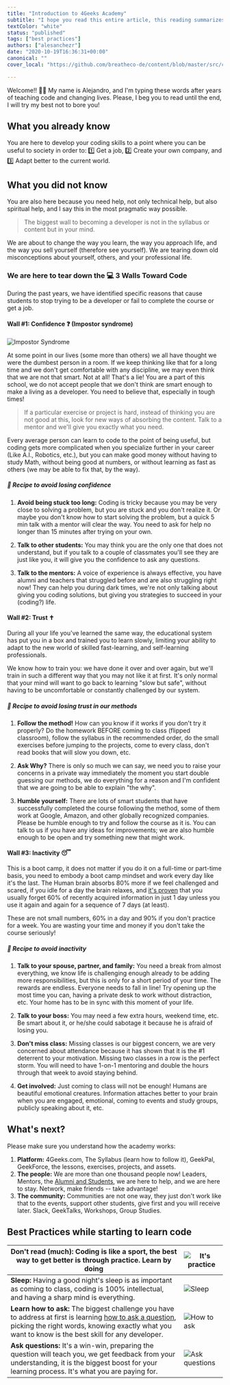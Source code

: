 ```yaml
---
title: "Introduction to 4Geeks Academy"
subtitle: "I hope you read this entire article, this reading summarizes in 8 minutes the recipe to take full advantage of the academy. The most effective way!"
textColor: "white"
status: "published"
tags: ["best practices"]
authors: ["alesanchezr"]
date: "2020-10-19T16:36:31+00:00"
canonical: ""
cover_local: "https://github.com/breatheco-de/content/blob/master/src/content/lesson/../../assets/images/e16d59ad-4c11-4ca0-8bfc-5a9d147c6c2e.jpeg?raw=true"

---
```


Welcome!! 🤩👏 My name is Alejandro, and I'm typing these words after years of teaching code and changing lives. Please, I beg you to read until the end, I will try my best not to bore you!

## What you already know

You are here to develop your coding skills to a point where you can be useful to society in order to: 1️⃣ Get a job, 2️⃣ Create your own company, and 3️⃣ Adapt better to the current world.

## What you did not know

You are also here because you need help, not only technical help, but also spiritual help, and I say this in the most pragmatic way possible.

> The biggest wall to becoming a developer is not in the syllabus or content but in your mind.

We are about to change the way you learn, the way you approach life, and the way you sell yourself (therefore see yourself). We are tearing down old misconceptions about yourself, others, and your professional life.

### We are here to tear down the 💻 3 Walls Toward Code 

During the past years, we have identified specific reasons that cause students to stop trying to be a developer or fail to complete the course or get a job. 

#### Wall #1: Confidence ❓ (Impostor syndrome)

![Impostor Syndrome](https://storage.googleapis.com/breathecode-asset-images/1977c52fc0ca45e6b8963a795a8148ba5165dc1f2b9b869a04aa5bb71f50b37e.png?raw=true)

At some point in our lives (some more than others) we all have thought we were the dumbest person in a room. If we keep thinking like that for a long time and we don't get comfortable with any discipline, we may even think that we are not that smart. Not at all! That's a lie! You are a part of this school, we do not accept people that we don't think are smart enough to make a living as a developer. You need to believe that, especially in tough times!

> If a particular exercise or project is hard, instead of thinking you are not good at this, look for new ways of absorbing the content. Talk to a mentor and we'll give you exactly what you need.

Every average person can learn to code to the point of being useful, but coding gets more complicated when you specialize further in your career (Like A.I., Robotics, etc.), but you can make good money without having to study Math, without being good at numbers, or without learning as fast as others (we may be able to fix that, by the way).

##### 📝 Recipe to avoid losing confidence

1. **Avoid being stuck too long:** Coding is tricky because you may be very close to solving a problem, but you are stuck and you don't realize it. Or maybe you don't know how to start solving the problem, but a quick 5 min talk with a mentor will clear the way. You need to ask for help no longer than 15 minutes after trying on your own.

2. **Talk to other students:** You may think you are the only one that does not understand, but if you talk to a couple of classmates you'll see they are just like you, it will give you the confidence to ask any questions.

3. **Talk to the mentors:** A voice of experience is always effective, you have alumni and teachers that struggled before and are also struggling right now! They can help you during dark times, we're not only talking about giving you coding solutions, but giving you strategies to succeed in your (coding?) life.

#### Wall #2: Trust ✝

During all your life you've learned the same way, the educational system has put you in a box and trained you to learn slowly, limiting your ability to adapt to the new world of skilled fast-learning, and self-learning professionals.

We know how to train you: we have done it over and over again, but we'll train in such a different way that you may not like it at first. It's only normal that your mind will want to go back to learning "slow but safe", without having to be uncomfortable or constantly challenged by our system.

##### 📝 Recipe to avoid losing trust in our methods

1. **Follow the method!** How can you know if it works if you don't try it properly? Do the homework BEFORE coming to class (flipped classroom), follow the syllabus in the recommended order, do the small exercises before jumping to the projects, come to every class, don't read books that will slow you down, etc.

2. **Ask Why?** There is only so much we can say, we need you to raise your concerns in a private way immediately the moment you start double guessing our methods, we do everything for a reason and I'm confident that we are going to be able to explain "the why".

3. **Humble yourself:** There are lots of smart students that have successfully completed the course following the method, some of them work at Google, Amazon, and other globally recognized companies. Please be humble enough to try and follow the course as it is. You can talk to us if you have any ideas for improvements; we are also humble enough to be open and try something new that might work.

#### Wall #3: Inactivity 😴 

This is a boot camp, it does not matter if you do it on a full-time or part-time basis, you need to embody a boot camp mindset and work every day like it's the last. The Human brain absorbs 80% more if we feel challenged and scared, if you idle for a day the brain relaxes, and [it's proven](https://www.youtube.com/watch?v=h5PLO4XAXhs) that you usually forget 60% of recently acquired information in just 1 day unless you use it again and again for a sequence of 7 days (at least).  

These are not small numbers, 60% in a day and 90% if you don't practice for a week. You are wasting your time and money if you don't take the course seriously! 

##### 📝 Recipe to avoid inactivity

1. **Talk to your spouse, partner, and family:** You need a break from almost everything, we know life is challenging enough already to be adding more responsibilities, but this is only for a short period of your time. The rewards are endless. Everyone needs to fall in line! Try opening up the most time you can, having a private desk to work without distraction, etc. Your home has to be in sync with this moment of your life.

2. **Talk to your boss:** You may need a few extra hours, weekend time, etc. Be smart about it, or he/she could sabotage it because he is afraid of losing you.

3. **Don't miss class:** Missing classes is our biggest concern, we are very concerned about attendance because it has shown that it is the #1 deterrent to your motivation. Missing two classes in a row is the perfect storm. You will need to have 1-on-1 mentoring and double the hours through that week to avoid staying behind.

4. **Get involved:** Just coming to class will not be enough! Humans are beautiful emotional creatures. Information attaches better to your brain when you are engaged, emotional, coming to events and study groups, publicly speaking about it, etc. 

## What's next?

Please make sure you understand how the academy works:

1. **Platform:** 4Geeks.com, The Syllabus (learn how to follow it), GeekPal, GeekForce, the lessons, exercises, projects, and assets.
2. **The people:** We are more than one thousand people now! Leaders, Mentors, the [Alumni and Students](http://sep.4geeksacademy.com/), we are here to help, and we are here to stay. Network, make friends -- take advantage!
3. **The community:** Communities are not one way, they just don't work like that to the events, support other students, give first and you will receive later. Slack, GeekTalks, Workshops, Group Studies.


## Best Practices while starting to learn code

| **Don't read (much):** Coding is like a sport, the best way to get better is through practice. Learn by doing |    ![It's practice](https://github.com/breatheco-de/content/blob/master/src/content/lesson/../../assets/images/01868f7d-4949-4e15-85da-8042ea24a11a.jpeg?raw=true) |
| ---   | ----      |
| **Sleep:** Having a good night's sleep is as important as coming to class, coding is 100% intellectual, and having a sharp mind is everything. | ![Sleep](https://github.com/breatheco-de/content/blob/master/src/content/lesson/../../assets/images/d29be460-cc2e-42e6-bf92-f9516fd7b21a.jpeg?raw=true) |
| **Learn how to ask:** The biggest challenge you have to address at first is learning [how to ask a question](https://content.breatheco.de/how-to/ask), picking the right words, knowing exactly what you want to know is the best skill for any developer. | ![How to ask](https://github.com/breatheco-de/content/blob/master/src/content/lesson/../../assets/images/fdb86b48-fb0b-4841-8d4d-60d4dbf4d70c.jpeg?raw=true) |
| **Ask questions:** It's a win-win, preparing the question will teach you, we get feedback from your understanding, it is the biggest boost for your learning process. It's what you are paying for. | ![Ask questions](https://github.com/breatheco-de/content/blob/master/src/content/lesson/../../assets/images/5e975e91-1447-4117-b50b-b00df99a88a5.jpeg?raw=true) |
